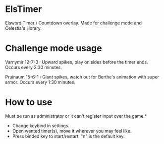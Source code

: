 # ElsTimer
Elsword Timer / Countdown overlay. Made for challenge mode and Celestia's Horary.

# Challenge mode usage

Varnymir 12-7-3 : Upward spikes, play on sides before the timer ends. Occurs every 2:30 minutes.

Pruinaum 15-6-1 : Giant spikes, watch out for Berthe's animation with super armor. Occurs every 1:30 minutes.

# How to use

Must be run as administrator or it can't register input over the game.*

- Change keybind in settings.
- Open wanted timer(s), move it wherever you may feel like.
- Press binded key to start/restart. "n" is the default key.
